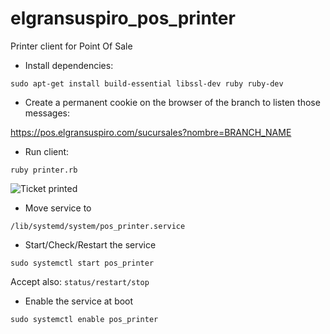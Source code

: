 # elgransuspiro_pos_printer
Printer client for Point Of Sale

- Install dependencies:

`sudo apt-get install build-essential libssl-dev ruby ruby-dev`

- Create a permanent cookie on the browser of the branch to listen those messages:

https://pos.elgransuspiro.com/sucursales?nombre=BRANCH_NAME

- Run client:

`ruby printer.rb`

![Ticket printed](https://elgransuspiro.com/pos_printer.png)

- Move service to

`/lib/systemd/system/pos_printer.service`

- Start/Check/Restart the service

`sudo systemctl start pos_printer`

Accept also: `status/restart/stop`

- Enable the service at boot

`sudo systemctl enable pos_printer`
